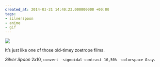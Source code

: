 ```yaml
---
created_at: 2014-03-21 14:40:23.000000000 +00:00
tags:
- silverspoon
- anime
- gif
---
```


![](/blog/media/tumblr_n2sjfbT03L1qim2zwo1_500.gif)

It’s just like one of those old-timey zoetrope films.

*Silver Spoon* 2x10,
`convert -sigmoidal-contrast 10,50% -colorspace Gray`.
